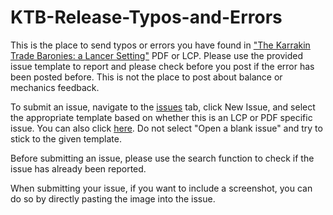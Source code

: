 # KTB-Release-Typos-and-Errors

This is the place to send typos or errors you have found in ["The Karrakin Trade Baronies: a Lancer Setting"](https://massif-press.itch.io/field-guide-the-karrakin-trade-baronies) PDF or LCP. Please use the provided issue template to report and please check before you post if the error has been posted before. This is not the place to post about balance or mechanics feedback. 

To submit an issue, navigate to the [issues](https://github.com/lenaleciel/KTB-Release-Typos-and-Errors/issues) tab, click New Issue, and select the appropriate template based on whether this is an LCP or PDF specific issue. You can also click [here](https://github.com/lenaleciel/KTB-Release-Typos-and-Errors/issues/new/choose). Do not select "Open a blank issue" and try to stick to the given template.

Before submitting an issue, please use the search function to check if the issue has already been reported.

When submitting your issue, if you want to include a screenshot, you can do so by directly pasting the image into the issue.
